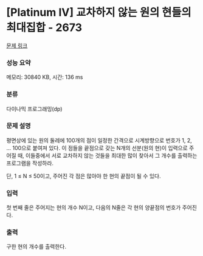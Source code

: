 # [Platinum IV] 교차하지 않는 원의 현들의 최대집합 - 2673 

[문제 링크](https://www.acmicpc.net/problem/2673) 

### 성능 요약

메모리: 30840 KB, 시간: 136 ms

### 분류

다이나믹 프로그래밍(dp)

### 문제 설명

<p>평면상에 있는 원의 둘레에 100개의 점이 일정한 간격으로 시계방향으로 번호가 1, 2, ... 100으로 붙여져 있다. 이 점들을 끝점으로 갖는 N개의 선분(원의 현)이 입력으로 주어질 때, 이들중에서 서로 교차하지 않는 것들을 최대한 많이 찾아서 그 개수를 출력하는 프로그램을 작성하라.</p>

<p>단, 1 ≤ N ≤ 50이고, 주어진 각 점은 많아야 한 현의 끝점이 될 수 있다.</p>

### 입력 

 <p>첫 번째 줄은 주어지는 현의 개수 N이고, 다음의 N줄은 각 현의 양끝점의 번호가 주어진다.</p>

### 출력 

 <p>구한 현의 개수를 출력한다.</p>

